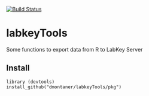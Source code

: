 
[![Build Status](https://travis-ci.org/dmontaner/labkeyTools.svg?branch=master)](https://travis-ci.org/dmontaner/labkeyTools)

# labkeyTools
Some functions to export data from R to LabKey Server



## Install

    library (devtools)
    install_github("dmontaner/labkeyTools/pkg")

